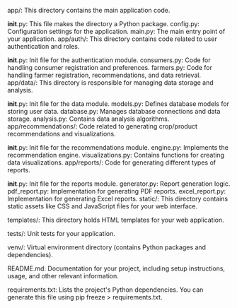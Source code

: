 app/: This directory contains the main application code.

__init__.py: This file makes the directory a Python package.
config.py: Configuration settings for the application.
main.py: The main entry point of your application.
app/auth/: This directory contains code related to user authentication and roles.

__init__.py: Init file for the authentication module.
consumers.py: Code for handling consumer registration and preferences.
farmers.py: Code for handling farmer registration, recommendations, and data retrieval.
app/data/: This directory is responsible for managing data storage and analysis.

__init__.py: Init file for the data module.
models.py: Defines database models for storing user data.
database.py: Manages database connections and data storage.
analysis.py: Contains data analysis algorithms.
app/recommendations/: Code related to generating crop/product recommendations and visualizations.

__init__.py: Init file for the recommendations module.
engine.py: Implements the recommendation engine.
visualizations.py: Contains functions for creating data visualizations.
app/reports/: Code for generating different types of reports.

__init__.py: Init file for the reports module.
generator.py: Report generation logic.
pdf_report.py: Implementation for generating PDF reports.
excel_report.py: Implementation for generating Excel reports.
static/: This directory contains static assets like CSS and JavaScript files for your web interface.

templates/: This directory holds HTML templates for your web application.

tests/: Unit tests for your application.

venv/: Virtual environment directory (contains Python packages and dependencies).

README.md: Documentation for your project, including setup instructions, usage, and other relevant information.

requirements.txt: Lists the project's Python dependencies. You can generate this file using pip freeze > requirements.txt.

